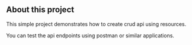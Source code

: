 

## About this project

This simple project demonstrates how to create crud api using resources. 


You can test the api endpoints using postman or similar applications.
